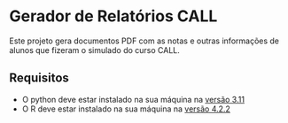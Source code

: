 # Gerador de Relatórios CALL
Este projeto gera documentos PDF com as notas e outras informações de alunos que fizeram o simulado do curso CALL.
## Requisitos
- O python deve estar instalado na sua máquina na [versão 3.11](https://www.python.org/ftp/python/3.11.9/python-3.11.9-amd64.exe)
- O R deve estar instalado na sua máquina na [versão 4.2.2](https://cran-r.c3sl.ufpr.br/bin/windows/base/R-4.4.2-win.exe)

